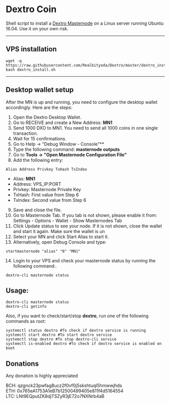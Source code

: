 # Dextro Coin
Shell script to install a [Dextro Masternode](http://www.dextro.online/) on a Linux server running Ubuntu 16.04. Use it on your own risk.
***

## VPS installation
```
wget -q https://raw.githubusercontent.com/Realbityoda/Dextro/master/dextro_install.sh
bash dextro_install.sh
```
***

## Desktop wallet setup  

After the MN is up and running, you need to configure the desktop wallet accordingly. Here are the steps:  
1. Open the Dextro Desktop Wallet.  
2. Go to RECEIVE and create a New Address: **MN1**  
3. Send 1000 DXO to MN1. You need to send all 1000 coins in one single transaction.
4. Wait for 15 confirmations.  
5. Go to Help -> "Debug Window - Console"**  
6. Type the following command: **masternode outputs**  
7. Go to  **Tools -> "Open Masternode Configuration File"**
8. Add the following entry:
```
Alias Address Privkey TxHash TxIndex
```
* Alias: **MN1**
* Address: VPS_IP:PORT
* Privkey: Masternode Private Key
* TxHash: First value from Step 6
* TxIndex:  Second value from Step 6
9. Save and close the file.
10. Go to Masternode Tab. If you tab is not shown, please enable it from: Settings - Options - Wallet - Show Masternodes Tab
11. Click Update status to see your node. If it is not shown, close the wallet and start it again. Make sure the wallet is un
12. Select your MN and click Start Alias to start it.
13. Alternatively, open Debug Console and type:
```
startmasternode "alias" "0" "MN1"
``` 
14. Login to your VPS and check your masternode status by running the following command:.
```
dextro-cli masternode status
```


## Usage:
```
dextro-cli masternode status  
dextro-cli getinfo
```
Also, if you want to check/start/stop **dextro**, run one of the following commands as root:

```
systemctl status dextro #To check if dextro service is running  
systemctl start dextro #To start dextro service  
systemctl stop dextro #To stop dextro-cli service  
systemctl is-enabled dextro #To check if dextro service is enabled on boot  
```  


## Donations

Any donation is highly appreciated

  
BCH: qzgnck23pwfag8ucz2f0vf0j5skshtuql5hmwwjhds  
ETH: 0x765eA1753A1eB7b12500499405e811f4d5164554  
LTC: LNt9EQputZK8djTSZyR3jE72o7NXNrb4aB  
